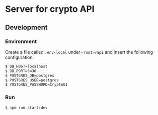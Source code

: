 # Server for crypto API

## Development

### Environment

Create a file called `.env-local` under `<root>/api` and insert the following configuration.

```bash
$ DB_HOST=localhost
$ DB_PORT=5430
$ POSTGRES_DB=postgres
$ POSTGRES_USER=postgres
$ POSTGRES_PASSWORD=Crypto01
```

### Run

```bash
$ npm run start:dev
```
